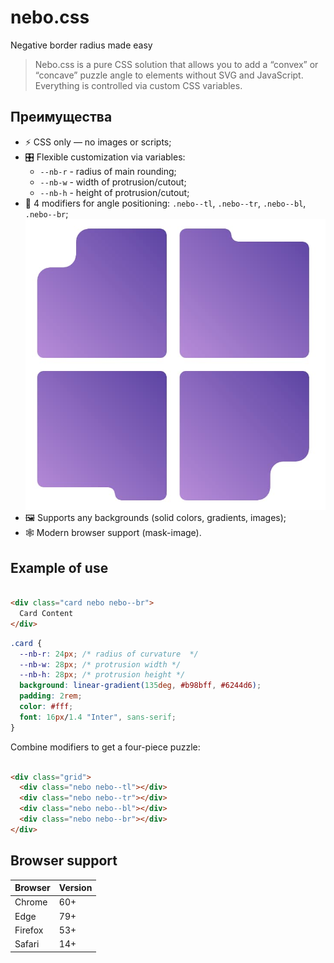 # nebo.css

Negative border radius made easy

> Nebo.css is a pure CSS solution that allows you to add a “convex” or “concave” puzzle angle to elements without
> SVG and JavaScript. Everything is controlled via custom CSS variables.

## Преимущества

- ⚡ CSS only — no images or scripts;
- 🎛 Flexible customization via variables:
  - `--nb-r` - radius of main rounding;
  - `--nb-w` - width of protrusion/cutout;
  - `--nb-h` - height of protrusion/cutout;
- 🧩 4 modifiers for angle positioning: `.nebo--tl`, `.nebo--tr`, `.nebo--bl`, `.nebo--br`;
  ![Example of using modifiers](assets/examples.jpg)
- 🖼 Supports any backgrounds (solid colors, gradients, images);
- 🕸 Modern browser support (mask-image).

## Example of use

```html

<div class="card nebo nebo--br">
  Card Content
</div>
```

```css
.card {
  --nb-r: 24px; /* radius of curvature  */
  --nb-w: 28px; /* protrusion width */
  --nb-h: 28px; /* protrusion height */
  background: linear-gradient(135deg, #b98bff, #6244d6);
  padding: 2rem;
  color: #fff;
  font: 16px/1.4 "Inter", sans-serif;
}
```

Combine modifiers to get a four-piece puzzle:

```html

<div class="grid">
  <div class="nebo nebo--tl"></div>
  <div class="nebo nebo--tr"></div>
  <div class="nebo nebo--bl"></div>
  <div class="nebo nebo--br"></div>
</div>
```

## Browser support

| Browser | Version | 
|---------|---------|
| Chrome  | 60+     |
| Edge    | 79+     |
| Firefox | 53+     |
| Safari  | 14+     |
